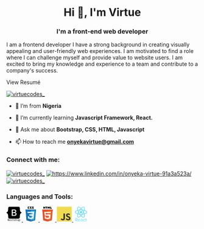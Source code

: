 <h1 align="center">Hi 👋, I'm Virtue</h1>
<h3 align="center">I'm a front-end web developer</h3>
<p>I am a frontend developer I have a strong background in creating visually appealing and user-friendly web experiences. I am motivated to find a role where I can challenge myself and provide value to website users. I am excited to bring my knowledge and experience to a team and contribute to a company's success.</p>

View Resumé
<p align="left"> <a href="https://twitter.com/virtuecodes_" target="blank"><img src="https://img.shields.io/twitter/follow/virtuecodes_?logo=twitter&style=for-the-badge" alt="virtuecodes_" /></a> </p>

- 🔭 I’m from **Nigeria**

- 🌱 I’m currently learning **Javascript Framework, React.**

- 💬 Ask me about **Bootstrap, CSS, HTML, Javascript**

- 📫 How to reach me **onyekavirtue@gmail.com**

<h3 align="left">Connect with me:</h3>
<p align="left">
<a href="https://twitter.com/virtuecodes_" target="blank"><img align="center" src="https://raw.githubusercontent.com/rahuldkjain/github-profile-readme-generator/master/src/images/icons/Social/twitter.svg" alt="virtuecodes_" height="30" width="40" /></a>
<a href="https://linkedin.com/in/https://www.linkedin.com/in/onyeka-virtue-91a3a523a/" target="blank"><img align="center" src="https://raw.githubusercontent.com/rahuldkjain/github-profile-readme-generator/master/src/images/icons/Social/linked-in-alt.svg" alt="https://www.linkedin.com/in/onyeka-virtue-91a3a523a/" height="30" width="40" /></a>
<a href="https://instagram.com/virtuecodes_" target="blank"><img align="center" src="https://raw.githubusercontent.com/rahuldkjain/github-profile-readme-generator/master/src/images/icons/Social/instagram.svg" alt="virtuecodes_" height="30" width="40" /></a>
</p>

<h3 align="left">Languages and Tools:</h3>
<p align="left"> <a href="https://getbootstrap.com" target="_blank" rel="noreferrer"> <img src="https://raw.githubusercontent.com/devicons/devicon/master/icons/bootstrap/bootstrap-plain-wordmark.svg" alt="bootstrap" width="40" height="40"/> </a> <a href="https://www.w3schools.com/css/" target="_blank" rel="noreferrer"> <img src="https://raw.githubusercontent.com/devicons/devicon/master/icons/css3/css3-original-wordmark.svg" alt="css3" width="40" height="40"/> </a> <a href="https://www.w3.org/html/" target="_blank" rel="noreferrer"> <img src="https://raw.githubusercontent.com/devicons/devicon/master/icons/html5/html5-original-wordmark.svg" alt="html5" width="40" height="40"/> </a> <a href="https://developer.mozilla.org/en-US/docs/Web/JavaScript" target="_blank" rel="noreferrer"> <img src="https://raw.githubusercontent.com/devicons/devicon/master/icons/javascript/javascript-original.svg" alt="javascript" width="40" height="40"/> </a> <a href="https://reactjs.org/" target="_blank" rel="noreferrer"> <img src="https://raw.githubusercontent.com/devicons/devicon/master/icons/react/react-original-wordmark.svg" alt="react" width="40" height="40"/> </a> </p>
